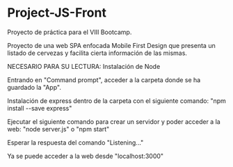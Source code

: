 # Project-JS-Front

Proyecto de práctica para el VIII Bootcamp.

Proyecto de una web SPA enfocada Mobile First Design que presenta un listado de cervezas y facilita cierta información de las mismas.

NECESARIO PARA SU LECTURA:
Instalación de Node

Entrando en "Command prompt", acceder a la carpeta donde se ha guardado la "App".

Instalación de express dentro de la carpeta con el siguiente comando:
"npm install --save express"

Ejecutar el siguiente comando para crear un servidor y poder acceder a la web:
"node server.js" o "npm start"

Esperar la respuesta del comando "Listening..."

Ya se puede acceder a la web desde "localhost:3000"

